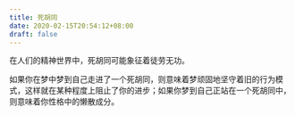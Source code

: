 ```yaml
---
title: 死胡同
date: 2020-02-15T20:54:12+08:00
draft: false
---
```


在人们的精神世界中，死胡同可能象征着徒劳无功。

如果你在梦中梦到自己走进了一个死胡同，则意味着梦顽固地坚守着旧的行为模式，这样就在某种程度上阻止了你的进步；如果你梦到自己正站在一个死胡同中，则意味着你性格中的懒散成分。

